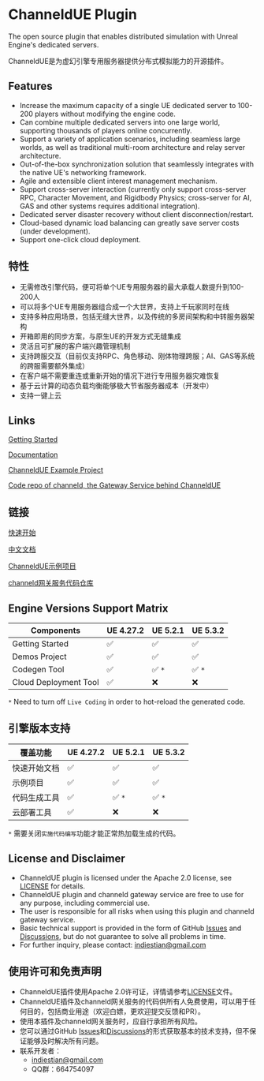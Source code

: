 # ChanneldUE Plugin

The open source plugin that enables distributed simulation with Unreal Engine's dedicated servers. 

ChanneldUE是为虚幻引擎专用服务器提供分布式模拟能力的开源插件。

## Features
- Increase the maximum capacity of a single UE dedicated server to 100-200 players without modifying the engine code.
- Can combine multiple dedicated servers into one large world, supporting thousands of players online concurrently.
- Support a variety of application scenarios, including seamless large worlds, as well as traditional multi-room architecture and relay server architecture.
- Out-of-the-box synchronization solution that seamlessly integrates with the native UE's networking framework.
- Agile and extensible client interest management mechanism.
- Support cross-server interaction (currently only support cross-server RPC, Character Movement, and Rigidbody Physics; cross-server for AI, GAS and other systems requires additional integration).
- Dedicated server disaster recovery without client disconnection/restart.
- Cloud-based dynamic load balancing can greatly save server costs (under development).
- Support one-click cloud deployment.

## 特性
- 无需修改引擎代码，便可将单个UE专用服务器的最大承载人数提升到100-200人
- 可以将多个UE专用服务器组合成一个大世界，支持上千玩家同时在线
- 支持多种应用场景，包括无缝大世界，以及传统的多房间架构和中转服务器架构
- 开箱即用的同步方案，与原生UE的开发方式无缝集成
- 灵活且可扩展的客户端兴趣管理机制
- 支持跨服交互（目前仅支持RPC、角色移动、刚体物理跨服；AI、GAS等系统的跨服需要额外集成）
- 在客户端不需要重连或重新开始的情况下进行专用服务器灾难恢复
- 基于云计算的动态负载均衡能够极大节省服务器成本（开发中）
- 支持一键上云

## Links
[Getting Started](https://www.channeld.org/#/installation)

[Documentation](https://www.channeld.org/#/?id=channeldue-plugin)

[ChanneldUE Example Project](https://github.com/channeldorg/channeld-ue-demos)

[Code repo of channeld, the Gateway Service behind ChanneldUE](https://github.com/channeldorg/channeld)

## 链接
[快速开始](https://www.channeld.org/#/zh/installation)

[中文文档](https://www.channeld.org/#/zh/)

[ChanneldUE示例项目](https://github.com/channeldorg/channeld-ue-demos)

[channeld网关服务代码仓库](https://github.com/channeldorg/channeld)

## Engine Versions Support Matrix
| Components | UE 4.27.2 | UE 5.2.1 | UE 5.3.2 |
| ------ | ------ | ------ |------ |
| Getting Started | :white_check_mark: | :white_check_mark: | :white_check_mark: |
| Demos Project | :white_check_mark: | :white_check_mark: | :white_check_mark: |
| Codegen Tool | :white_check_mark: | :white_check_mark: `*` | :white_check_mark: `*` |
| Cloud Deployment Tool | :white_check_mark: | :x: | :x:

`*` Need to turn off `Live Coding` in order to hot-reload the generated code.
## 引擎版本支持
| 覆盖功能 | UE 4.27.2 | UE 5.2.1 | UE 5.3.2 |
| ------ | ------ | ------ |------ |
| 快速开始文档 | :white_check_mark: | :white_check_mark: | :white_check_mark: |
| 示例项目 | :white_check_mark: | :white_check_mark: | :white_check_mark: |
| 代码生成工具 | :white_check_mark: | :white_check_mark: `*` | :white_check_mark: `*` |
| 云部署工具 | :white_check_mark: | :x: | :x:

`*` 需要关闭`实施代码编写`功能才能正常热加载生成的代码。

## License and Disclaimer
- ChanneldUE plugin is licensed under the Apache 2.0 license, see [LICENSE](LICENSE) for details.
- ChanneldUE plugin and channeld gateway service are free to use for any purpose, including commercial use.
- The user is responsible for all risks when using this plugin and channeld gateway service.
- Basic technical support is provided in the form of GitHub [Issues](/../../issues) and [Discussions](/../../discussions), but do not guarantee to solve all problems in time.
- For further inquiry, please contact: [indiestian@gmail.com](mailto:indiestian@gmail.com)

## 使用许可和免责声明
- ChanneldUE插件使用Apache 2.0许可证，详情请参考[LICENSE](LICENSE)文件。
- ChanneldUE插件及channeld网关服务的代码供所有人免费使用，可以用于任何目的，包括商业用途（欢迎白嫖，更欢迎提交反馈和PR）。
- 使用本插件及channeld网关服务时，应自行承担所有风险。
- 您可以通过GitHub [Issues](/../../issues)和[Discussions](/../../discussions)的形式获取基本的技术支持，但不保证能够及时解决所有问题。
- 联系开发者：
  - [indiestian@gmail.com](mailto:indiestian@gmail.com)
  - QQ群：664754097
